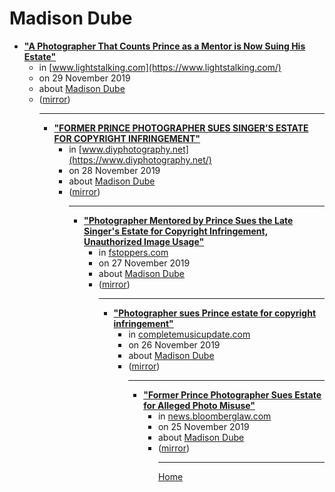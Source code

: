 # Madison Dube

 - [**"A Photographer That Counts Prince as a Mentor is Now Suing His Estate"**](https://www.lightstalking.com/a-photographer-that-counts-prince-as-a-mentor-is-now-suing-his-estate/)<ul><li>in [www.lightstalking.com](https://www.lightstalking.com/)</li><li>on 29 November 2019</li><li>about [Madison Dube](../../topics/madison-dube/index.md)</li><li>([mirror](https://web.archive.org/web/*/https://www.lightstalking.com/a-photographer-that-counts-prince-as-a-mentor-is-now-suing-his-estate/))</li><ul>

----

 - [**"FORMER PRINCE PHOTOGRAPHER SUES SINGER’S ESTATE FOR COPYRIGHT INFRINGEMENT"**](https://www.diyphotography.net/former-prince-photographer-sues-singers-estate-for-copyright-infringement/)<ul><li>in [www.diyphotography.net](https://www.diyphotography.net/)</li><li>on 28 November 2019</li><li>about [Madison Dube](../../topics/madison-dube/index.md)</li><li>([mirror](https://web.archive.org/web/*/https://www.diyphotography.net/former-prince-photographer-sues-singers-estate-for-copyright-infringement/))</li><ul>

----

 - [**"Photographer Mentored by Prince Sues the Late Singer's Estate for Copyright Infringement, Unauthorized Image Usage"**](https://fstoppers.com/legal/photographer-mentored-prince-sues-late-singers-estate-copyright-infringement-431957)<ul><li>in [fstoppers.com](https://fstoppers.com/)</li><li>on 27 November 2019</li><li>about [Madison Dube](../../topics/madison-dube/index.md)</li><li>([mirror](https://web.archive.org/web/*/https://fstoppers.com/legal/photographer-mentored-prince-sues-late-singers-estate-copyright-infringement-431957))</li><ul>

----

 - [**"Photographer sues Prince estate for copyright infringement"**](https://completemusicupdate.com/article/photographer-sues-prince-estate-for-copyright-infringement/)<ul><li>in [completemusicupdate.com](https://completemusicupdate.com/)</li><li>on 26 November 2019</li><li>about [Madison Dube](../../topics/madison-dube/index.md)</li><li>([mirror](https://web.archive.org/web/*/https://completemusicupdate.com/article/photographer-sues-prince-estate-for-copyright-infringement/))</li><ul>

----

 - [**"Former Prince Photographer Sues Estate for Alleged Photo Misuse"**](https://news.bloomberglaw.com/ip-law/former-prince-photographer-sues-estate-for-alleged-photo-misuse)<ul><li>in [news.bloomberglaw.com](https://news.bloomberglaw.com/)</li><li>on 25 November 2019</li><li>about [Madison Dube](../../topics/madison-dube/index.md)</li><li>([mirror](https://web.archive.org/web/*/https://news.bloomberglaw.com/ip-law/former-prince-photographer-sues-estate-for-alleged-photo-misuse))</li><ul>

----

[Home](../index.md)
